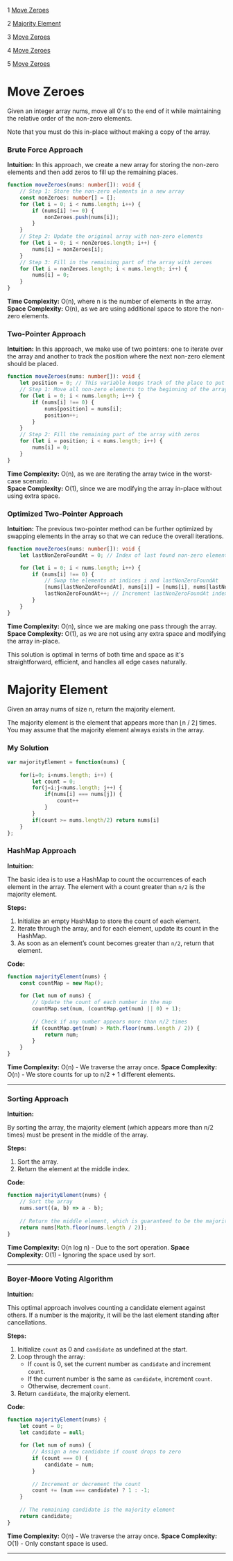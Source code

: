  1 [Move Zeroes](#move-zeroes)

 2 [Majority Element](#majority-element)

 3 [Move Zeroes](#move-zeroes)

 4 [Move Zeroes](#move-zeroes)
 
 5 [Move Zeroes](#move-zeroes)


# Move Zeroes
Given an integer array nums, move all 0's to the end of it while maintaining the relative order of the non-zero elements.

Note that you must do this in-place without making a copy of the array.

### Brute Force Approach

**Intuition:**
In this approach, we create a new array for storing the non-zero elements and then add zeros to fill up the remaining places.

```typescript
function moveZeroes(nums: number[]): void {
    // Step 1: Store the non-zero elements in a new array
    const nonZeroes: number[] = [];
    for (let i = 0; i < nums.length; i++) {
        if (nums[i] !== 0) {
            nonZeroes.push(nums[i]);
        }
    }
    // Step 2: Update the original array with non-zero elements
    for (let i = 0; i < nonZeroes.length; i++) {
        nums[i] = nonZeroes[i];
    }
    // Step 3: Fill in the remaining part of the array with zeroes
    for (let i = nonZeroes.length; i < nums.length; i++) {
        nums[i] = 0;
    }
}
```
**Time Complexity:** O(n), where n is the number of elements in the array.  
**Space Complexity:** O(n), as we are using additional space to store the non-zero elements.

### Two-Pointer Approach

**Intuition:**
In this approach, we make use of two pointers: one to iterate over the array and another to track the position where the next non-zero element should be placed.

```typescript
function moveZeroes(nums: number[]): void {
    let position = 0; // This variable keeps track of the place to put the non-zero element
    // Step 1: Move all non-zero elements to the beginning of the array
    for (let i = 0; i < nums.length; i++) {
        if (nums[i] !== 0) {
            nums[position] = nums[i];
            position++;
        }
    }
    // Step 2: Fill the remaining part of the array with zeros
    for (let i = position; i < nums.length; i++) {
        nums[i] = 0;
    }
}
```

**Time Complexity:** O(n), as we are iterating the array twice in the worst-case scenario.  
**Space Complexity:** O(1), since we are modifying the array in-place without using extra space.

### Optimized Two-Pointer Approach

**Intuition:**
The previous two-pointer method can be further optimized by swapping elements in the array so that we can reduce the overall iterations.

```typescript
function moveZeroes(nums: number[]): void {
    let lastNonZeroFoundAt = 0; // Index of last found non-zero element

    for (let i = 0; i < nums.length; i++) {
        if (nums[i] !== 0) {
            // Swap the elements at indices i and lastNonZeroFoundAt
            [nums[lastNonZeroFoundAt], nums[i]] = [nums[i], nums[lastNonZeroFoundAt]];
            lastNonZeroFoundAt++; // Increment lastNonZeroFoundAt index
        }
    }
}
```
**Time Complexity:** O(n), since we are making one pass through the array.  
**Space Complexity:** O(1), as we are not using any extra space and modifying the array in-place.

This solution is optimal in terms of both time and space as it's straightforward, efficient, and handles all edge cases naturally.

# Majority Element
Given an array nums of size n, return the majority element.

The majority element is the element that appears more than ⌊n / 2⌋ times. You may assume that the majority element always exists in the array.

### My Solution
```javascript
var majorityElement = function(nums) {
    
    for(i=0; i<nums.length; i++) {
        let count = 0;
        for(j=i;j<nums.length; j++) {
            if(nums[i] === nums[j]) {
                count++
            }
        }
        if(count >= nums.length/2) return nums[i]
    }
};
```

### HashMap Approach

**Intuition:**

The basic idea is to use a HashMap to count the occurrences of each element in the array. The element with a count greater than `n/2` is the majority element.

**Steps:**
1. Initialize an empty HashMap to store the count of each element.
2. Iterate through the array, and for each element, update its count in the HashMap.
3. As soon as an element’s count becomes greater than `n/2`, return that element.

**Code:**

```javascript
function majorityElement(nums) {
    const countMap = new Map();
    
    for (let num of nums) {
        // Update the count of each number in the map
        countMap.set(num, (countMap.get(num) || 0) + 1);
        
        // Check if any number appears more than n/2 times
        if (countMap.get(num) > Math.floor(nums.length / 2)) {
            return num;
        }
    }
}
```

**Time Complexity:** O(n) - We traverse the array once.
**Space Complexity:** O(n) - We store counts for up to n/2 + 1 different elements.

---

### Sorting Approach

**Intuition:**

By sorting the array, the majority element (which appears more than n/2 times) must be present in the middle of the array.

**Steps:**
1. Sort the array.
2. Return the element at the middle index.

**Code:**

```javascript
function majorityElement(nums) {
    // Sort the array
    nums.sort((a, b) => a - b);
    
    // Return the middle element, which is guaranteed to be the majority element
    return nums[Math.floor(nums.length / 2)];
}
```

**Time Complexity:** O(n log n) - Due to the sort operation.
**Space Complexity:** O(1) - Ignoring the space used by sort.

---

### Boyer-Moore Voting Algorithm

**Intuition:**

This optimal approach involves counting a candidate element against others. If a number is the majority, it will be the last element standing after cancellations.

**Steps:**
1. Initialize `count` as 0 and `candidate` as undefined at the start.
2. Loop through the array:
   - If `count` is 0, set the current number as `candidate` and increment `count`.
   - If the current number is the same as `candidate`, increment `count`.
   - Otherwise, decrement `count`.
3. Return `candidate`, the majority element.

**Code:**

```javascript
function majorityElement(nums) {
    let count = 0;
    let candidate = null;
    
    for (let num of nums) {
        // Assign a new candidate if count drops to zero
        if (count === 0) {
            candidate = num;
        }
        
        // Increment or decrement the count
        count += (num === candidate) ? 1 : -1;
    }
    
    // The remaining candidate is the majority element
    return candidate;
}
```

**Time Complexity:** O(n) - We traverse the array once.
**Space Complexity:** O(1) - Only constant space is used.

---
